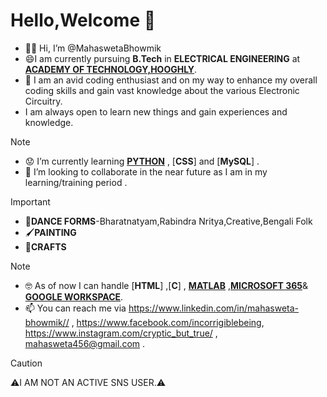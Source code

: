   # Hello,Welcome 👋
- 🙋‍♀️ Hi, I’m @MahaswetaBhowmik
- 😄I am currently pursuing **B.Tech** in **ELECTRICAL ENGINEERING** at [**ACADEMY OF TECHNOLOGY,HOOGHLY**](https://aot.edu.in/).
- 📑 I am an avid coding enthusiast and on my way to enhance my overall coding skills and gain vast knowledge about the various Electronic Circuitry.
- I am always open to learn new things and gain experiences and knowledge.
>[!NOTE]
>- 😟 I’m currently learning [**PYTHON**](https://www.python.org/) , [**CSS**] and [**MySQL**] .
>- 🤗 I’m looking to collaborate in the near future as I am in my learning/training period .

>[!IMPORTANT]
>- 💃**DANCE FORMS**-Bharatnatyam,Rabindra Nritya,Creative,Bengali Folk
>- 🖌️**PAINTING**
>- 🌻**CRAFTS**

>[!NOTE]
>- 🤓 As of now I can handle [**HTML**] ,[**C**] , [**MATLAB**](https://matlab.mathworks.com/) ,[**MICROSOFT 365**](https://www.office.com/)& [**GOOGLE WORKSPACE**](https://www.googleadservices.com/pagead/aclk?sa=L&ai=DChcSEwilqL2N8-2AAxWVMdQBHTAJB1sYABAAGgJvYQ&gclid=CjwKCAjwloynBhBbEiwAGY25dNjm-C-wdxIw4FAXkOXL_CAQIsLcGxZx0_by08-XldB_Olvlgxw0gBoCW88QAvD_BwE&ei=MWzjZIqnKPae4-EPvb2ByAg&ohost=www.google.com&cid=CAESbOD2VqgLBNhR37AZ47mGBPDHm-B1vDUQG1cRDIi1Mgzt9t5npDXdjVzeER_z8pAXziBjCdWbEB94uVtbDFhgNaU3eVcC8hhZO8KI7Pb1GlvJg9HGxtmGNsgJpAoPo3ySouxANbIiSYXP-uMFBg&sig=AOD64_2REMaZlAAg3D2_jc9_dgMZ0y6NiQ&q&sqi=2&adurl&ved=2ahUKEwjKg6ON8-2AAxV2zzgGHb1eAIkQ0Qx6BAgOEAE).
>- 📫 You can reach me via https://www.linkedin.com/in/mahasweta-bhowmik// ,  https://www.facebook.com/incorrigiblebeing, https://www.instagram.com/cryptic_but_true/ ,  mahasweta456@gmail.com .

>[!CAUTION]
>⚠️I AM NOT AN ACTIVE SNS USER.⚠️
